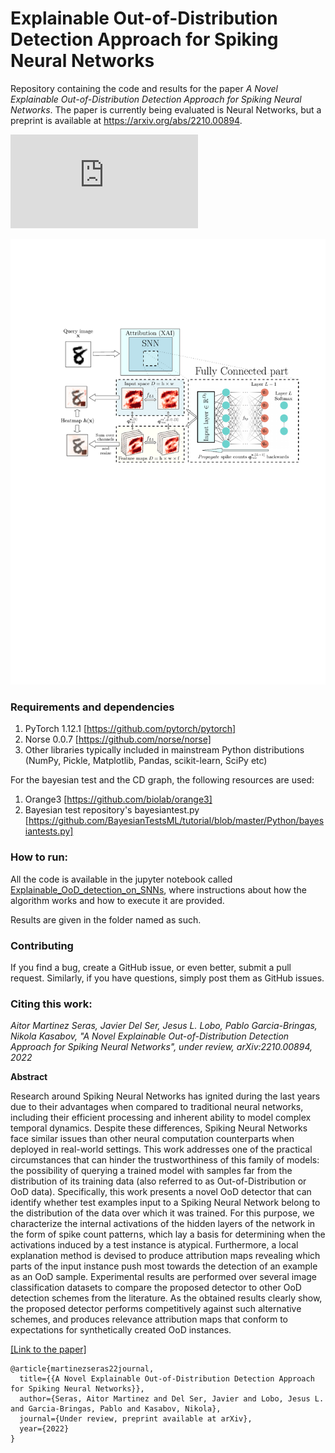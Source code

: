 # Explainable Out-of-Distribution Detection Approach for Spiking Neural Networks

Repository containing the code and results for the paper *A Novel Explainable Out-of-Distribution Detection Approach for Spiking Neural Networks*. The paper is currently being evaluated is Neural Networks, but a preprint is available at https://arxiv.org/abs/2210.00894.

![This is an image](https://github.com/aitor-martinez-seras/OoD_on_SNNs/blob/main/figures/attribution_workflow.pdf)


<img src="https://github.com/aitor-martinez-seras/OoD_on_SNNs/blob/main/figures/attribution_workflow.pdf"/>


### Requirements and dependencies

1. PyTorch 1.12.1 [https://github.com/pytorch/pytorch]
2. Norse 0.0.7 [https://github.com/norse/norse]
3. Other libraries typically included in mainstream Python distributions (NumPy, Pickle, Matplotlib, Pandas, scikit-learn, SciPy etc)

For the bayesian test and the CD graph, the following resources are used:
1. Orange3 [https://github.com/biolab/orange3]
2. Bayesian test repository's bayesiantest.py [https://github.com/BayesianTestsML/tutorial/blob/master/Python/bayesiantests.py]



### How to run:

All the code is available in the jupyter notebook called [Explainable_OoD_detection_on_SNNs](https://github.com/aitor-martinez-seras/OoD_on_SNNs/blob/main/Explainable_OoD_detection_on_SNNs.ipynb), where instructions about how the algorithm works and how to execute it are provided. 

Results are given in the folder named as such.

### Contributing

If you find a bug, create a GitHub issue, or even better, submit a pull request. Similarly, if you have questions, simply post them as GitHub issues.

### Citing this work:

*Aitor Martinez Seras, Javier Del Ser, Jesus L. Lobo, Pablo Garcia-Bringas, Nikola Kasabov, "A Novel Explainable Out-of-Distribution Detection Approach for Spiking Neural Networks", under review, arXiv:2210.00894, 2022*

**Abstract**

Research around Spiking Neural Networks has ignited during the last years due to their advantages when compared to traditional neural networks, including their efficient processing and inherent ability to model complex temporal dynamics. Despite these differences, Spiking Neural Networks face similar issues than other neural computation counterparts when deployed in real-world settings. This work addresses one of the practical circumstances that can hinder the trustworthiness of this family of models: the possibility of querying a trained model with samples far from the distribution of its training data (also referred to as Out-of-Distribution or OoD data). Specifically, this work presents a novel OoD detector that can identify whether test examples input to a Spiking Neural Network belong to the distribution of the data over which it was trained. For this purpose, we characterize the internal activations of the hidden layers of the network in the form of spike count patterns, which lay a basis for determining when the activations induced by a test instance is atypical. Furthermore, a local explanation method is devised to produce attribution maps revealing which parts of the input instance push most towards the detection of an example as an OoD sample. Experimental results are performed over several image classification datasets to compare the proposed detector to other OoD detection schemes from the literature. As the obtained results clearly show, the proposed detector performs competitively against such alternative schemes, and produces relevance attribution maps that conform to expectations for synthetically created OoD instances.

[[Link to the paper]](https://arxiv.org/abs/2210.00894)

```
@article{martinezseras22journal,
  title={{A Novel Explainable Out-of-Distribution Detection Approach for Spiking Neural Networks}},
  author={Seras, Aitor Martinez and Del Ser, Javier and Lobo, Jesus L. and Garcia-Bringas, Pablo and Kasabov, Nikola},
  journal={Under review, preprint available at arXiv},
  year={2022}
}
```